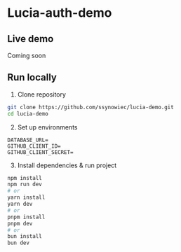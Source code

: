 # Lucia-auth-demo

## Live demo
Coming soon

## Run locally

1. Clone repository

```bash
git clone https://github.com/ssynowiec/lucia-demo.git
cd lucia-demo
```

2. Set up environments

```dotenv
DATABASE_URL=
GITHUB_CLIENT_ID=
GITHUB_CLIENT_SECRET=
```

3. Install dependencies & run project

```bash
npm install
npm run dev
# or
yarn install
yarn dev
# or
pnpm install
pnpm dev
# or
bun install
bun dev
```